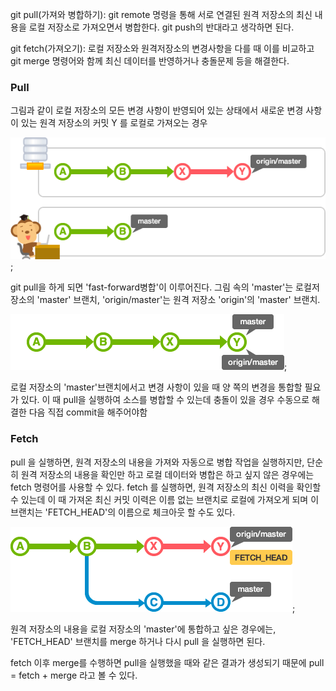 git pull(가져와 병합하기): git remote 명령을 통해 서로 연결된 원격 저장소의 최신 내용을 로컬 저장소로 가져오면서 병합한다. git push의 반대라고 생각하면 된다.

git fetch(가져오기): 로컬 저장소와 원격저장소의 변경사항을 다를 때 이를 비교하고 git merge 명령어와 함께 최신 데이터를 반영하거나 충돌문제 등을 해결한다.

### Pull

그림과 같이 로컬 저장소의 모든 변경 사항이 반영되어 있는 상태에서 새로운 변경 사항이 있는 원격 저장소의 커밋 Y 를 로컬로 가져오는 경우

![git](images/img.png);

git pull을 하게 되면 'fast-forward병합'이 이루어진다. 그림 속의 'master'는 로컬저장소의 'master' 브랜치, 'origin/master'는 원격 저장소 'origin'의 'master' 브랜치.

![git](images/img_1.png);

로컬 저장소의 'master'브랜치에서고 변경 사항이 있을 때 양 쪽의 변경을 통합할 필요가 있다. 이 때 pull을 실행하여 소스를 병합할 수 있는데 충돌이 있을 경우 수동으로 해결한 다음 직접 commit을 해주어야함

### Fetch

pull 을 실행하면, 원격 저장소의 내용을 가져와 자동으로 병합 작업을 실행하지만, 단순히 원격 저장소의 내용을 확인만 하고 로컬 데이터와 병합은 하고 싶지 않은 경우에는 fetch 명령어를 사용할 수 있다. fetch 를 실행하면, 원격 저장소의 최신 이력을 확인할 수 있는데 이 때 가져온 최신 커밋 이력은 이름 없는 브랜치로 로컬에 가져오게 되며 이 브랜치는 'FETCH\_HEAD'의 이름으로 체크아웃 할 수도 있다.

![git](images/img_2.png);

원격 저장소의 내용을 로컬 저장소의 'master'에 통합하고 싶은 경우에는, 'FETCH\_HEAD' 브랜치를 merge 하거나 다시 pull 을 실행하면 된다.

fetch 이후 merge를 수행하면 pull을 실행했을 때와 같은 결과가 생성되기 때문에 pull = fetch + merge 라고 볼 수 있다.